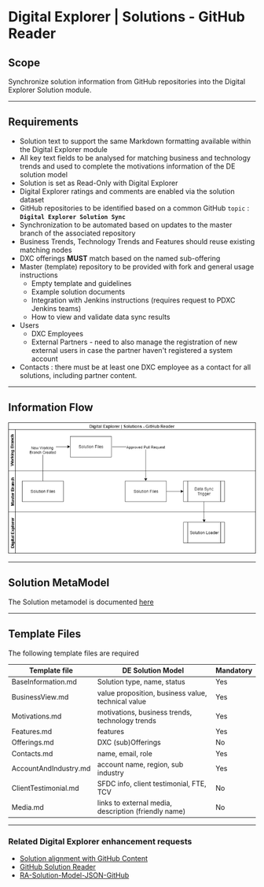 # Digital Explorer | Solutions - GitHub Reader

## Scope
Synchronize solution information from GitHub repositories into the Digital Explorer Solution module.

---
## Requirements
- Solution text to support the same Markdown formatting available within the Digital Explorer module
- All key text fields to be analysed for matching business and technology trends and used to complete the motivations information of the DE solution model
- Solution is set as Read-Only with Digital Explorer
- Digital Explorer ratings and comments are enabled via the solution dataset
- GitHub repositories to be identified based on a common GitHub `topic` : **`Digital Explorer Solution Sync`**
- Synchronization to be automated based on updates to the master branch of the associated repository
- Business Trends, Technology Trends and Features should reuse existing matching nodes
- DXC offerings **MUST** match based on the named sub-offering
- Master (template) repository to be provided with fork and general usage instructions 
  - Empty template and guidelines
  - Example solution documents
  - Integration with Jenkins instructions (requires request to PDXC Jenkins teams)
  - How to view and validate data sync results
- Users
  - DXC Employees
  - External Partners - need to also manage the registration of new external users in case the partner haven't registered a system account
- Contacts : there must be at least one DXC employee as a contact for all solutions, including partner content.

---
## Information Flow

![image](InformationFlow.png)

---
## Solution MetaModel
The Solution metamodel is documented [here](https://github.com/dxc-technology/dxc-digitalexplorer/blob/master/MetaModels/SolutionMetaModel.md)

---
## Template Files

The following template files are required


|Template file|DE Solution Model|Mandatory
|---|---|---|
|BaseInformation.md|Solution type, name, status|Yes
|BusinessView.md|value proposition, business value, technical value|Yes
|Motivations.md|motivations, business trends, technology trends|Yes
|Features.md|features|Yes
|Offerings.md|DXC (sub)Offerings|No
|Contacts.md|name, email, role|Yes
|AccountAndIndustry.md|account name, region, sub industry|Yes
|ClientTestimonial.md|SFDC info, client testimonial, FTE, TCV|No
|Media.md|links to external media, description (friendly name)|No


---
### Related Digital Explorer enhancement requests

- [Solution alignment with GitHub Content](https://github.dxc.com/DigitalExplorer/Digital-Explorer-Specs/issues/309)
- [GitHub Solution Reader](https://github.dxc.com/DigitalExplorer/Digital-Explorer-Specs/issues/304)
- [RA-Solution-Model-JSON-GitHub](https://github.dxc.com/DigitalExplorer/Digital-Explorer-Specs/issues/272)
